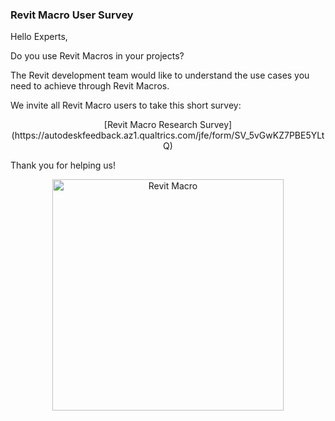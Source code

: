 <head>
<meta http-equiv="Content-Type" content="text/html; charset=utf-8">
<link rel="stylesheet" type="text/css" href="bc.css">
<script src="https://cdn.rawgit.com/google/code-prettify/master/loader/run_prettify.js" type="text/javascript"></script>
</head>

<!---


twitter:

 the #RevitAPI @AutodeskForge @AutodeskRevit #bim #DynamoBim #ForgeDevCon 

...

linkedin:


#bim #DynamoBim #ForgeDevCon #Revit #API #IFC #SDK #AI #VisualStudio #Autodesk #AEC #adsk

the [Revit API discussion forum](http://forums.autodesk.com/t5/revit-api-forum/bd-p/160) thread

<center>
<img src="img/" alt="" title="" width="600"/>
<p style="font-size: 80%; font-style:italic"></p>
</center>

-->

### Revit Macro User Survey

Hello Experts,

Do you use Revit Macros in your projects?

The Revit development team would like to understand the use cases you need to achieve through Revit Macros.

We invite all Revit Macro users to take this short survey:

<center>
[Revit Macro Research Survey](https://autodeskfeedback.az1.qualtrics.com/jfe/form/SV_5vGwKZ7PBE5YLtQ)
</center>

Thank you for helping us!

<center>
<img src="img/revit_macros_15.png" alt="Revit Macro" title="Revit Macro" width="370"/> <!-- 737 -->
</center>
